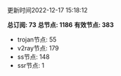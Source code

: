 更新时间2022-12-17 15:18:12

**总订阅: 73**
**总节点: 1186**
**有效节点: 383**
- trojan节点: 55
- v2ray节点: 179
- ss节点: 148
- ssr节点: 1
